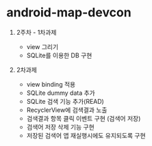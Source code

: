 # android-map-devcon

1. 2주차 - 1차과제
   - view 그리기
   - SQLite를 이용한 DB 구현

2. 2차과제
   - view binding 적용
   - SQLite dummy data 추가
   - SQLite 검색 기능 추가(READ)
   - RecyclerView에 검색결과 노출
   - 검색결과 항목 클릭 이벤트 구현 (검색어 저장)
   - 검색어 저장 삭제 기능 구현
   - 저장된 검색어 앱 재실행시에도 유지되도록 구현